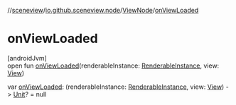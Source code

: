 //[sceneview](../../../index.md)/[io.github.sceneview.node](../index.md)/[ViewNode](index.md)/[onViewLoaded](on-view-loaded.md)

# onViewLoaded

[androidJvm]\
open fun [onViewLoaded](on-view-loaded.md)(renderableInstance: [RenderableInstance](../../com.google.ar.sceneform.rendering/-renderable-instance/index.md), view: [View](https://developer.android.com/reference/kotlin/android/view/View.html))

var [onViewLoaded](on-view-loaded.md): (renderableInstance: [RenderableInstance](../../com.google.ar.sceneform.rendering/-renderable-instance/index.md), view: [View](https://developer.android.com/reference/kotlin/android/view/View.html)) -&gt; [Unit](https://kotlinlang.org/api/latest/jvm/stdlib/kotlin/-unit/index.html)? = null
